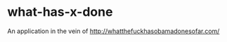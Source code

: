 what-has-x-done
===============

An application in the vein of http://whatthefuckhasobamadonesofar.com/